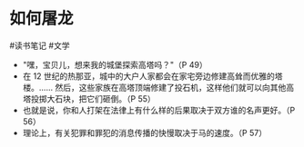 # 如何屠龙

#读书笔记 #文学

- "嘿，宝贝儿，想来我的城堡探索高塔吗？"（P 49）
- 在 12 世纪的热那亚，城中的大户人家都会在家宅旁边修建高耸而优雅的塔楼。...... 然后，这些家族在高塔顶端修建了投石机，这样他们就可以向其他高塔投掷大石块，把它们砸倒。（P 55）
- 也就是说，你和人打架在法律上有什么样的后果取决于双方谁的名声更好。（P 56）
- 理论上，有关犯罪和罪犯的消息传播的快慢取决于马的速度。（P 57）



